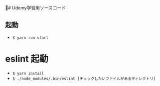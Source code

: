 # Udemy学習用ソースコード
## 起動
* ```$ yarn run start```
# eslint 起動
* ```$ yarn install```
* ```$ ./node_modules/.bin/eslint [チェックしたいファイルがあるディレクトリ]```